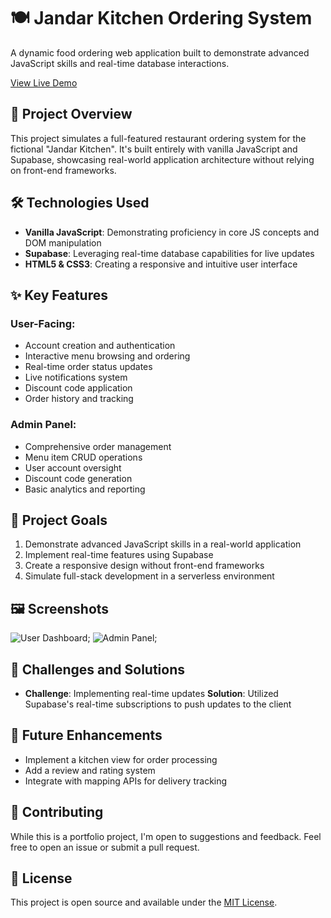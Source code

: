 # 🍽️ Jandar Kitchen Ordering System

A dynamic food ordering web application built to demonstrate advanced JavaScript skills and real-time database interactions.



[View Live Demo](https://resturant.codingissues.top/)

## 🚀 Project Overview

This project simulates a full-featured restaurant ordering system for the fictional "Jandar Kitchen". It's built entirely with vanilla JavaScript and Supabase, showcasing real-world application architecture without relying on front-end frameworks.

## 🛠️ Technologies Used

- **Vanilla JavaScript**: Demonstrating proficiency in core JS concepts and DOM manipulation
- **Supabase**: Leveraging real-time database capabilities for live updates
- **HTML5 & CSS3**: Creating a responsive and intuitive user interface

## ✨ Key Features

### User-Facing:
- Account creation and authentication
- Interactive menu browsing and ordering
- Real-time order status updates
- Live notifications system
- Discount code application
- Order history and tracking

### Admin Panel:
- Comprehensive order management
- Menu item CRUD operations
- User account oversight
- Discount code generation
- Basic analytics and reporting

## 🎯 Project Goals

1. Demonstrate advanced JavaScript skills in a real-world application
2. Implement real-time features using Supabase
3. Create a responsive design without front-end frameworks
4. Simulate full-stack development in a serverless environment

## 🖼️ Screenshots

![User Dashboard](https://i.postimg.cc/rFg68GFM/Screenshot-from-2024-08-23-19-04-08.png);
![Admin Panel](https://i.postimg.cc/vTH1CLZD/Screenshot-from-2024-08-23-19-02-24.png);

## 🧠 Challenges and Solutions

- **Challenge**: Implementing real-time updates
  **Solution**: Utilized Supabase's real-time subscriptions to push updates to the client



## 🚧 Future Enhancements

- Implement a kitchen view for order processing
- Add a review and rating system
- Integrate with mapping APIs for delivery tracking

## 🤝 Contributing

While this is a portfolio project, I'm open to suggestions and feedback. Feel free to open an issue or submit a pull request.

## 📜 License

This project is open source and available under the [MIT License](LICENSE).